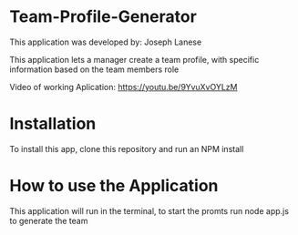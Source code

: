 # Team-Profile-Generator

This application was developed by: Joseph Lanese

This application lets a manager create a team profile, with specific information based on the team members role

Video of working Aplication: https://youtu.be/9YvuXvOYLzM

# Installation
To install this app, clone this repository and run an NPM install

# How to use the Application
This application will run in the terminal, to start the promts run node app.js to generate the team